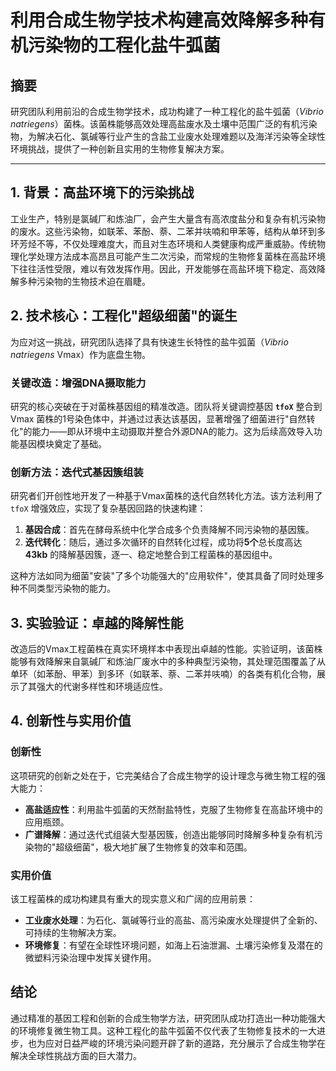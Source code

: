 # 利用合成生物学技术构建高效降解多种有机污染物的工程化盐牛弧菌

## 摘要

研究团队利用前沿的合成生物学技术，成功构建了一种工程化的盐牛弧菌（*Vibrio natriegens*）菌株。该菌株能够高效处理高盐废水及土壤中范围广泛的有机污染物，为解决石化、氯碱等行业产生的含盐工业废水处理难题以及海洋污染等全球性环境挑战，提供了一种创新且实用的生物修复解决方案。

---

## 1. 背景：高盐环境下的污染挑战

工业生产，特别是氯碱厂和炼油厂，会产生大量含有高浓度盐分和复杂有机污染物的废水。这些污染物，如联苯、苯酚、萘、二苯并呋喃和甲苯等，结构从单环到多环芳烃不等，不仅处理难度大，而且对生态环境和人类健康构成严重威胁。传统物理化学处理方法成本高昂且可能产生二次污染，而常规的生物修复菌株在高盐环境下往往活性受限，难以有效发挥作用。因此，开发能够在高盐环境下稳定、高效降解多种污染物的生物技术迫在眉睫。

## 2. 技术核心：工程化"超级细菌"的诞生

为应对这一挑战，研究团队选择了具有快速生长特性的盐牛弧菌（*Vibrio natriegens* Vmax）作为底盘生物。

### 关键改造：增强DNA摄取能力

研究的核心突破在于对菌株基因组的精准改造。团队将关键调控基因 **`tfoX`** 整合到 Vmax 菌株的1号染色体中，并通过过表达该基因，显著增强了细菌进行"自然转化"的能力——即从环境中主动摄取并整合外源DNA的能力。这为后续高效导入功能基因模块奠定了基础。

### 创新方法：迭代式基因簇组装

研究者们开创性地开发了一种基于Vmax菌株的迭代自然转化方法。该方法利用了 `tfoX` 增强效应，实现了复杂基因回路的快速构建：
1.  **基因合成**：首先在酵母系统中化学合成多个负责降解不同污染物的基因簇。
2.  **迭代转化**：随后，通过多次循环的自然转化过程，成功将**5个**总长度高达 **43kb** 的降解基因簇，逐一、稳定地整合到工程菌株的基因组中。

这种方法如同为细菌"安装"了多个功能强大的"应用软件"，使其具备了同时处理多种不同类型污染物的能力。

## 3. 实验验证：卓越的降解性能

改造后的Vmax工程菌株在真实环境样本中表现出卓越的性能。实验证明，该菌株能够有效降解来自氯碱厂和炼油厂废水中的多种典型污染物，其处理范围覆盖了从单环（如苯酚、甲苯）到多环（如联苯、萘、二苯并呋喃）的各类有机化合物，展示了其强大的代谢多样性和环境适应性。

## 4. 创新性与实用价值

### 创新性
这项研究的创新之处在于，它完美结合了合成生物学的设计理念与微生物工程的强大能力：
*   **高盐适应性**：利用盐牛弧菌的天然耐盐特性，克服了生物修复在高盐环境中的应用瓶颈。
*   **广谱降解**：通过迭代式组装大型基因簇，创造出能够同时降解多种复杂有机污染物的"超级细菌"，极大地扩展了生物修复的效率和范围。

### 实用价值
该工程菌株的成功构建具有重大的现实意义和广阔的应用前景：
*   **工业废水处理**：为石化、氯碱等行业的高盐、高污染废水处理提供了全新的、可持续的生物解决方案。
*   **环境修复**：有望在全球性环境问题，如海上石油泄漏、土壤污染修复及潜在的微塑料污染治理中发挥关键作用。

## 结论

通过精准的基因工程和创新的合成生物学方法，研究团队成功打造出一种功能强大的环境修复微生物工具。这种工程化的盐牛弧菌不仅代表了生物修复技术的一大进步，也为应对日益严峻的环境污染问题开辟了新的道路，充分展示了合成生物学在解决全球性挑战方面的巨大潜力。 